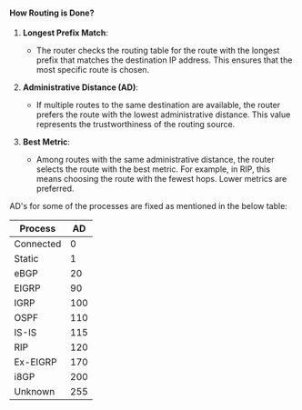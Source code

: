 #### How Routing is Done?

1. **Longest Prefix Match**:
    - The router checks the routing table for the route with the longest prefix that matches the destination IP address. This ensures that the most specific route is chosen.

2. **Administrative Distance (AD)**:
    - If multiple routes to the same destination are available, the router prefers the route with the lowest administrative distance. This value represents the trustworthiness of the routing source.

3. **Best Metric**:
    - Among routes with the same administrative distance, the router selects the route with the best metric. For example, in RIP, this means choosing the route with the fewest hops. Lower metrics are preferred.

AD's for some of the processes are fixed as mentioned in the below table:

| Process   | AD  |
| --------- | --- |
| Connected | 0   |
| Static    | 1   |
| eBGP      | 20  |
| EIGRP     | 90  |
| IGRP      | 100 |
| OSPF      | 110 |
| IS-IS     | 115 |
| RIP       | 120 |
| Ex-EIGRP  | 170 |
| i8GP      | 200 |
| Unknown   | 255 |
